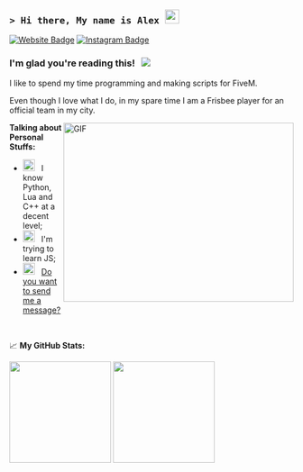 ### <samp>&gt; Hi there, My name is **Alex**</a> <img src="https://media.giphy.com/media/hvRJCLFzcasrR4ia7z/giphy.gif" width="25"> </samp>

[![Website Badge](https://img.shields.io/badge/Website-3b5998?style=flat-square&logo=google-chrome&logoColor=white)](https://discord.gg/rmkg78ge2p)
[![Instagram Badge](https://img.shields.io/badge/-Instagram-e4405f?style=flat-square&logo=Instagram&logoColor=white)](https://instagram.com/_spiry/)

### I'm glad you're reading this! &nbsp; ![](https://visitor-badge.glitch.me/badge?page_id=spiry32)

I like to spend my time programming and making scripts for FiveM.

Even though I love what I do, in my spare time I am a Frisbee player for an official team in my city.

<img align="right" alt="GIF" src="https://github.com/Gapur/Gapur/blob/main/assets/coding.gif?raw=true" width="408" height="318" />
  

**Talking about Personal Stuffs:**

- <img src="(https://www.flaticon.com/free-icon/mechanic_8121402?related_id=8121402&origin=pack)]" width="21" />&nbsp;&nbsp; I know Python, Lua and C++ at a decent level;
- <img src="(https://www.flaticon.com/free-icon/mechanic_8121402?related_id=8121402&origin=pack)]" width="21" />&nbsp;&nbsp; I'm trying to learn JS;
- <img src="https://github.com/Gapur/Gapur/blob/main/assets/doc.gif?raw=true" width="21" />&nbsp;&nbsp; [Do you want to send me a message?](https://discord.gg/rmkg78ge2p)

</br>


<!--idk-->


📈 **My GitHub Stats:**

<p>
  <img height="180em" src="https://github-readme-stats.vercel.app/api?username=spiry32&show_icons=true&hide_border=true&&count_private=true&include_all_commits=true" />
  <img height="180em" src="https://github-readme-stats.vercel.app/api/top-langs/?username=spiry32&exclude_repo=KNN-Image-Classification&show_icons=true&hide_border=true&layout=compact&langs_count=8"/>
</p>




